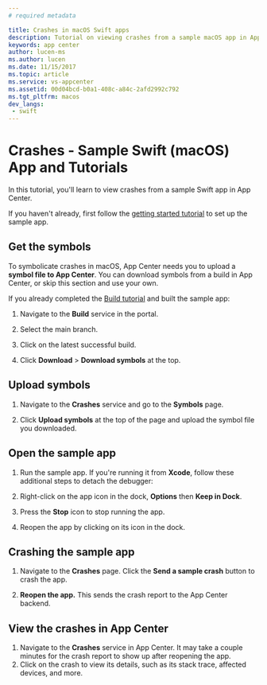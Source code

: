 ```yaml
---
# required metadata

title: Crashes in macOS Swift apps
description: Tutorial on viewing crashes from a sample macOS app in App Center
keywords: app center
author: lucen-ms
ms.author: lucen
ms.date: 11/15/2017
ms.topic: article
ms.service: vs-appcenter
ms.assetid: 00d04bcd-b0a1-408c-a84c-2afd2992c792
ms.tgt_pltfrm: macos
dev_langs:  
 - swift
---
```


# Crashes - Sample Swift (macOS) App and Tutorials
In this tutorial, you'll learn to view crashes from a sample Swift app in App Center.

If you haven't already, first follow the [getting started tutorial](getting-started.md) to set up the sample app.

## Get the symbols
To symbolicate crashes in macOS, App Center needs you to upload a **symbol file to App Center**. You can download symbols from a build in App Center, or skip this section and use your own.

If you already completed the [Build tutorial](build.md) and built the sample app:
1. Navigate to the **Build** service in the portal.

2. Select the main branch.

3. Click on the latest successful build.

4. Click **Download** > **Download symbols** at the top.

## Upload symbols
1. Navigate to the **Crashes** service and go to the **Symbols** page.

2. Click **Upload symbols** at the top of the page and upload the symbol file you downloaded.

## Open the sample app
1. Run the sample app. If you're running it from **Xcode**, follow these additional steps to detach the debugger:

2. Right-click on the app icon in the dock, **Options** then **Keep in Dock**.

3. Press the **Stop** icon to stop running the app.

4. Reopen the app by clicking on its icon in the dock.  

## Crashing the sample app
1. Navigate to the **Crashes** page. Click the **Send a sample crash** button to crash the app.

2. **Reopen the app.** This sends the crash report to the App Center backend.  

## View the crashes in App Center
1. Navigate to the **Crashes** service in App Center. It may take a couple minutes for the crash report to show up after reopening the app.
2. Click on the crash to view its details, such as its stack trace, affected devices, and more.
